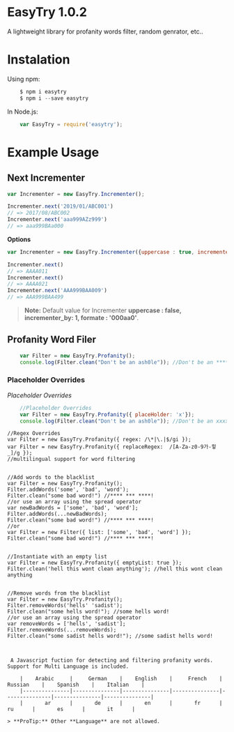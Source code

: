 # EasyTry 1.0.2

A lightweight   library for profanity words filter, random genrator, etc..
  
# Instalation 

Using npm:   
```js   
    $ npm i easytry
    $ npm i --save easytry 
```

In Node.js: 
```js   
    var EasyTry = require('easytry');
```

# Example Usage   

## Next Incrementer

```js   
var Incrementer = new EasyTry.Incrementer();

Incrementer.next('2019/01/ABC001')
// => 2017/08/ABC002
Incrementer.next('aaa999AZz999')
// => aaa999BAa000
```

**Options**

```js   
var Incrementer = new EasyTry.Incrementer({uppercase : true, incrementer_by: 10, formate : 'aaAA001'});

Incrementer.next()
// => AAAA011
Incrementer.next()
// => AAAA021
Incrementer.next('AAA999BAA009')
// => AAA999BAA499
```
> **Note:** Default value for Incrementer  **uppercase : false, incrementer_by: 1, formate : '000aa0'**.


## Profanity Word Filer

```js   
    var Filter = new EasyTry.Profanity();
    console.log(Filter.clean("Don't be an ash0le")); //Don't be an ******
```
### Placeholder Overrides
*Placeholder Overrides*
```js   
    //Placeholder Overrides
    var Filter = new EasyTry.Profanity({ placeHolder: 'x'});
    console.log(Filter.clean("Don't be an ash0le")); //Don't be an xxxxxx
```

    //Regex Overrides
    var Filter = new EasyTry.Profanity({ regex: /\*|\.|$/gi });
    var Filter = new EasyTry.Profanity({ replaceRegex:  /[A-Za-z0-9가-힣_]/g }); 
    //multilingual support for word filtering


    //Add words to the blacklist
    var Filter = new EasyTry.Profanity(); 
    Filter.addWords('some', 'bad', 'word');
    Filter.clean("some bad word!") //**** *** ****!
    //or use an array using the spread operator
    var newBadWords = ['some', 'bad', 'word'];
    Filter.addWords(...newBadWords);
    Filter.clean("some bad word!") //**** *** ****!
    //or
    var Filter = new Filter({ list: ['some', 'bad', 'word'] }); 
    Filter.clean("some bad word!") //**** *** ****!


    //Instantiate with an empty list
    var Filter = new EasyTry.Profanity({ emptyList: true }); 
    Filter.clean('hell this wont clean anything'); //hell this wont clean anything


    //Remove words from the blacklist
    var Filter = new EasyTry.Profanity();    
    Filter.removeWords('hells' 'sadist');
    Filter.clean("some hells word!"); //some hells word!
    //or use an array using the spread operator
    var removeWords = ['hells', 'sadist'];
    Filter.removeWords(...removeWords);
    Filter.clean("some sadist hells word!"); //some sadist hells word!

```


 A Javascript fuction for detecting and filtering profanity words. Support for Multi Language is included.

    |    Arabic     |     German    |    English    |     French    |    Russian    |    Spanish    |    Italian    |
    |---------------|---------------|---------------|---------------|---------------|---------------|---------------|
    |       ar      |       de      |       en      |       fr      |       ru      |       es      |       it      |
     
> **ProTip:** Other **Language** are not allowed.


